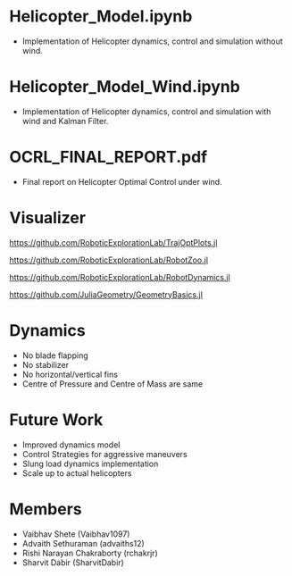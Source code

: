 # Helicopter_Model.ipynb
- Implementation of Helicopter dynamics, control and simulation without wind.

# Helicopter_Model_Wind.ipynb
- Implementation of Helicopter dynamics, control and simulation with wind and Kalman Filter.

# OCRL_FINAL_REPORT.pdf
- Final report on Helicopter Optimal Control under wind.

# Visualizer
https://github.com/RoboticExplorationLab/TrajOptPlots.jl

https://github.com/RoboticExplorationLab/RobotZoo.jl

https://github.com/RoboticExplorationLab/RobotDynamics.jl

https://github.com/JuliaGeometry/GeometryBasics.jl

# Dynamics
- No blade flapping
- No stabilizer
- No horizontal/vertical fins
- Centre of Pressure and Centre of Mass are same



# Future Work
- Improved dynamics model
- Control Strategies for aggressive maneuvers
- Slung load dynamics implementation
- Scale up to actual helicopters

# Members
- Vaibhav Shete (Vaibhav1097)
- Advaith Sethuraman (advaiths12)
- Rishi Narayan Chakraborty (rchakrjr)
- Sharvit Dabir (SharvitDabir)

